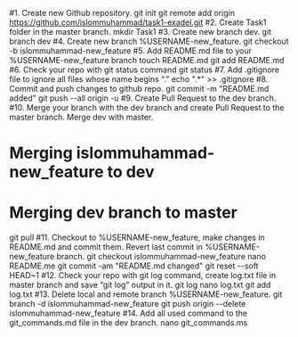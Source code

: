 #1. Create new Github repository.
git init
git remote add origin https://github.com/islommuhammad/task1-exadel.git
#2. Create Task1 folder in the master branch.
mkdir Task1
#3. Create new branch dev.
git branch dev
#4. Create new branch %USERNAME-new_feature.
git checkout -b islommuhammad-new_feature
#5. Add README.md file to your %USERNAME-new_feature branch
touch README.md
git add README.md
#6. Check your repo with git status command
git status
#7. Add .gitignore file to ignore all files whose name begins “.”
echo ".*" >> .gitignore
#8. Commit and push changes to github repo.
git commit -m "README.md added"
git push --all origin -u
#9. Create Pull Request to the dev branch.
#10. Merge your branch with the dev branch and create Pull Request to the master branch. Merge dev with master.
# Merging islommuhammad-new_feature to dev
# Merging dev branch to master
git pull
#11. Checkout to %USERNAME-new_feature, make changes in README.md and commit them. Revert last commit in %USERNAME-new_feature branch.
git checkout islommuhammad-new_feature
nano README.me
git commit -am "README.md changed"
git reset --soft HEAD~1
#12. Check your repo with git log command, create log.txt file in master branch and save “git log” output in it.
git log
nano log.txt
git add log.txt
#13. Delete local and remote branch %USERNAME-new_feature.
git branch -d islommuhammad-new_feature
git push origin --delete islommuhammad-new_feature
#14. Add all used command to the git_commands.md file in the dev branch.
 nano git_commands.ms
